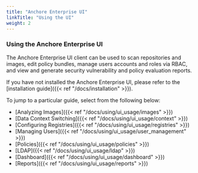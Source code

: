 ```yaml
---
title: "Anchore Enterprise UI"
linkTitle: "Using the UI"
weight: 2
---
```


### Using the Anchore Enterprise UI

The Anchore Enterprise UI client can be used to scan repositories and images, edit policy bundles, manage users accounts and roles via RBAC, and view and generate security vulnerability and policy evaluation reports.

If you have not installed the Anchore Enterprise UI, please refer to the [installation guide]({{< ref "/docs/installation" >}}).

To jump to a particular guide, select from the following below:

- [Analyzing Images]({{< ref "/docs/using/ui_usage/images" >}})
- [Data Context Switching]({{< ref "/docs/using/ui_usage/context" >}})
- [Configuring Registries]({{< ref "/docs/using/ui_usage/registries" >}})
- [Managing Users]({{< ref "/docs/using/ui_usage/user_management" >}})
- [Policies]({{< ref "/docs/using/ui_usage/policies" >}})
- [LDAP]({{< ref "/docs/using/ui_usage/ldap" >}})
- [Dashboard]({{< ref "/docs/using/ui_usage/dashboard" >}})
- [Reports]({{< ref "/docs/using/ui_usage/reports" >}})
